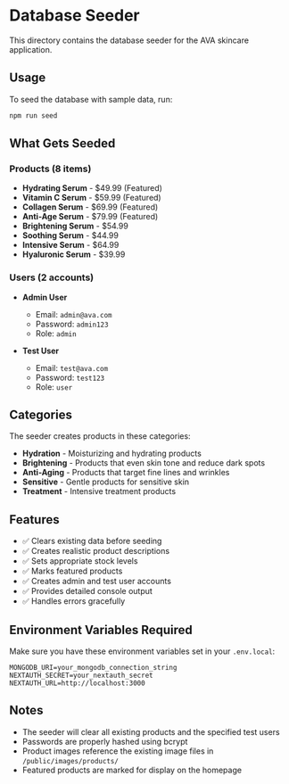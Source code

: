 # Database Seeder

This directory contains the database seeder for the AVA skincare application.

## Usage

To seed the database with sample data, run:

```bash
npm run seed
```

## What Gets Seeded

### Products (8 items)
- **Hydrating Serum** - $49.99 (Featured)
- **Vitamin C Serum** - $59.99 (Featured)
- **Collagen Serum** - $69.99 (Featured)
- **Anti-Age Serum** - $79.99 (Featured)
- **Brightening Serum** - $54.99
- **Soothing Serum** - $44.99
- **Intensive Serum** - $64.99
- **Hyaluronic Serum** - $39.99

### Users (2 accounts)
- **Admin User**
  - Email: `admin@ava.com`
  - Password: `admin123`
  - Role: `admin`

- **Test User**
  - Email: `test@ava.com`
  - Password: `test123`
  - Role: `user`

## Categories

The seeder creates products in these categories:
- **Hydration** - Moisturizing and hydrating products
- **Brightening** - Products that even skin tone and reduce dark spots
- **Anti-Aging** - Products that target fine lines and wrinkles
- **Sensitive** - Gentle products for sensitive skin
- **Treatment** - Intensive treatment products

## Features

- ✅ Clears existing data before seeding
- ✅ Creates realistic product descriptions
- ✅ Sets appropriate stock levels
- ✅ Marks featured products
- ✅ Creates admin and test user accounts
- ✅ Provides detailed console output
- ✅ Handles errors gracefully

## Environment Variables Required

Make sure you have these environment variables set in your `.env.local`:

```
MONGODB_URI=your_mongodb_connection_string
NEXTAUTH_SECRET=your_nextauth_secret
NEXTAUTH_URL=http://localhost:3000
```

## Notes

- The seeder will clear all existing products and the specified test users
- Passwords are properly hashed using bcrypt
- Product images reference the existing image files in `/public/images/products/`
- Featured products are marked for display on the homepage 